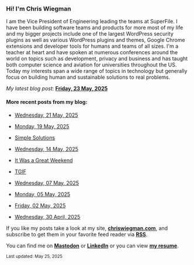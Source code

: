 ### Hi! I'm Chris Wiegman

I am the Vice President of Engineering leading the teams at SuperFile. I have been building software teams and products for more most of my life and my bigger projects include one of the largest WordPress security plugins as well as various WordPress plugins and themes, Google Chrome extensions and developer tools for humans and teams of all sizes. I'm a teacher at heart and have spoken at numerous conferences around the world on topics such as development, privacy and business and has taught both computer science and aviation for universities throughout the US. Today my interests span a wide range of topics in technology but generally focus on building human and sustainable solutions to real problems.

*My latest blog post*: **[Friday, 23 May, 2025](https://chriswiegman.com/2025/05/friday-23-may-2025/)**

#### More recent posts from my blog:



- [Wednesday, 21 May, 2025](https://chriswiegman.com/2025/05/wednesday-21-may-2025/)

- [Monday, 19 May, 2025](https://chriswiegman.com/2025/05/monday-19-may-2025/)

- [Simple Solutions](https://chriswiegman.com/2025/05/simple-solutions/)

- [Wednesday, 14 May, 2025](https://chriswiegman.com/2025/05/wednesday-14-may-2025/)

- [It Was a Great Weekend](https://chriswiegman.com/2025/05/it-was-a-great-weekend/)

- [TGIF](https://chriswiegman.com/2025/05/tgif/)

- [Wednesday, 07 May, 2025](https://chriswiegman.com/2025/05/wednesday-07-may-2025/)

- [Monday, 05 May, 2025](https://chriswiegman.com/2025/05/monday-05-may-2025/)

- [Friday, 02 May, 2025](https://chriswiegman.com/2025/05/friday-02-may-2025/)

- [Wednesday, 30 April, 2025](https://chriswiegman.com/2025/04/wednesday-30-april-2025/)

If you like my posts take a look at my site, **[chriswiegman.com](https://chriswiegman.com/)**, and subscribe to get them in your favorite feed reader via **[RSS](https://chriswiegman.com/index.xml)**.

You can find me on **[Mastodon](https://mastodon.chriswiegman.com/@chris)** or **[LinkedIn](https://www.linkedin.com/in/chriswiegman)** or you can view **[my resume](https://cwie.co/resume)**.

<sub>Last updated: May 25, 2025</sub>
